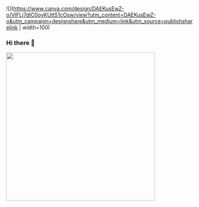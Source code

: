 ![](https://www.canva.com/design/DAEKusEwZ-o/VIFLj7dIC0oyKUttS1cOsw/view?utm_content=DAEKusEwZ-o&utm_campaign=designshare&utm_medium=link&utm_source=publishsharelink | width=100)

### Hi there 👋

<!--
**hemilioaraujo/hemilioaraujo** is a ✨ _special_ ✨ repository because its `README.md` (this file) appears on your GitHub profile.

Here are some ideas to get you started:

- 🔭 I’m currently working on ...
- 🌱 I’m currently learning ...
- 👯 I’m looking to collaborate on ...
- 🤔 I’m looking for help with ...
- 💬 Ask me about ...
- 📫 How to reach me: ...
- 😄 Pronouns: ...
- ⚡ Fun fact: ...
-->


<img width="400px" align="left" src="https://github-readme-stats.vercel.app/api/top-langs/?username=hemilioaraujo&hide=html&layout=compact&theme=buefy" />
